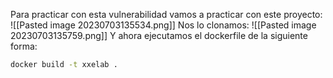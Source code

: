 Para practicar con esta vulnerabilidad vamos a practicar con este proyecto:
![[Pasted image 20230703135534.png]]
Nos lo clonamos:
![[Pasted image 20230703135759.png]]
Y ahora ejecutamos el dockerfile de la siguiente forma:
```bash
docker build -t xxelab .
```
